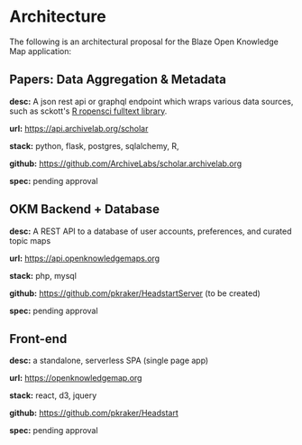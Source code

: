 # Architecture

The following is an architectural proposal for the Blaze Open Knowledge Map application:

## Papers: Data Aggregation & Metadata

**desc:** A json rest api or graphql endpoint which wraps various data sources, such as sckott's [R ropensci fulltext library](https://github.com/ropensci/fulltext).

**url:** https://api.archivelab.org/scholar

**stack:** python, flask, postgres, sqlalchemy, R,

**github:** https://github.com/ArchiveLabs/scholar.archivelab.org

**spec:** pending approval


## OKM Backend + Database

**desc:** A REST API to a database of user accounts, preferences, and curated topic maps

**url:** https://api.openknowledgemaps.org

**stack:** php, mysql

**github:** https://github.com/pkraker/HeadstartServer (to be created)

**spec:** pending approval


## Front-end

**desc:** a standalone, serverless SPA (single page app)

**url:** https://openknowledgemap.org

**stack:** react, d3, jquery

**github:** https://github.com/pkraker/Headstart

**spec:** pending approval
